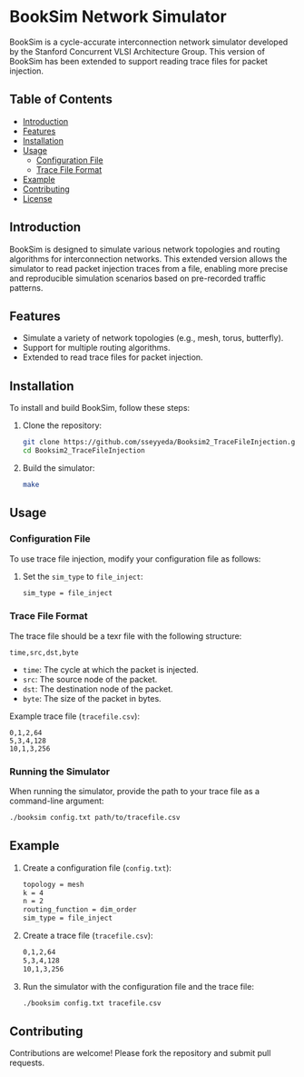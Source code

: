 # BookSim Network Simulator

BookSim is a cycle-accurate interconnection network simulator developed by the Stanford Concurrent VLSI Architecture Group. This version of BookSim has been extended to support reading trace files for packet injection.

## Table of Contents

- [Introduction](#introduction)
- [Features](#features)
- [Installation](#installation)
- [Usage](#usage)
  - [Configuration File](#configuration-file)
  - [Trace File Format](#trace-file-format)
- [Example](#example)
- [Contributing](#contributing)
- [License](#license)

## Introduction

BookSim is designed to simulate various network topologies and routing algorithms for interconnection networks. This extended version allows the simulator to read packet injection traces from a file, enabling more precise and reproducible simulation scenarios based on pre-recorded traffic patterns.

## Features

- Simulate a variety of network topologies (e.g., mesh, torus, butterfly).
- Support for multiple routing algorithms.
- Extended to read trace files for packet injection.

## Installation

To install and build BookSim, follow these steps:

1. Clone the repository:
   ```sh
   git clone https://github.com/sseyyeda/Booksim2_TraceFileInjection.git
   cd Booksim2_TraceFileInjection
   ```

2. Build the simulator:
   ```sh
   make
   ```

## Usage

### Configuration File

To use trace file injection, modify your configuration file as follows:

1. Set the `sim_type` to `file_inject`:
   ```sh
   sim_type = file_inject
   ```

### Trace File Format

The trace file should be a texr file with the following structure:

```
time,src,dst,byte
```

- `time`: The cycle at which the packet is injected.
- `src`: The source node of the packet.
- `dst`: The destination node of the packet.
- `byte`: The size of the packet in bytes.

Example trace file (`tracefile.csv`):

```
0,1,2,64
5,3,4,128
10,1,3,256
```

### Running the Simulator

When running the simulator, provide the path to your trace file as a command-line argument:

```sh
./booksim config.txt path/to/tracefile.csv
```

## Example

1. Create a configuration file (`config.txt`):
   ```sh
   topology = mesh
   k = 4
   n = 2
   routing_function = dim_order
   sim_type = file_inject
   ```

2. Create a trace file (`tracefile.csv`):
   ```sh
   0,1,2,64
   5,3,4,128
   10,1,3,256
   ```

3. Run the simulator with the configuration file and the trace file:
   ```sh
   ./booksim config.txt tracefile.csv
   ```

## Contributing

Contributions are welcome! Please fork the repository and submit pull requests.

